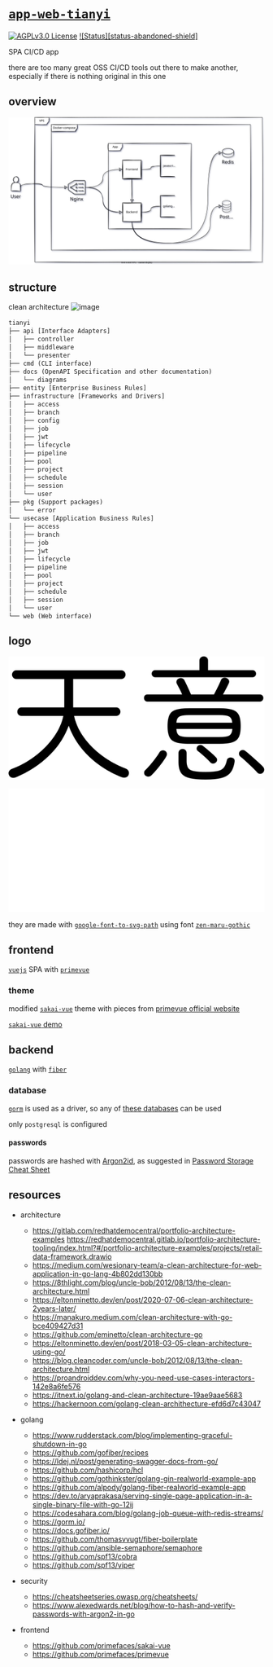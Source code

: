 # [`app-web-tianyi`][repo-url]

<!-- shields -->

[![AGPLv3.0 License][license-shield]][license-url]
[![Status][status-abandoned-shield]][repo-url]

<!-- description -->

SPA CI/CD app

there are too many great OSS CI/CD tools out there to make another,
especially if there is nothing original in this one

<!-- relative links -->

<!-- project links -->

[repo-url]: https://github.com/shishifubing-com/app-web-tianyi
[license-url]: https://github.com/shishifubing/app-web-tianyi/blob/main/LICENSE

<!-- external links -->

<!-- shield links -->

[license-shield]: https://img.shields.io/github/license/shishifubing/app-web-tianyi.svg?style=for-the-badge
[status-shield-abandoned]: https://img.shields.io/badge/status-abandoned-red?style=for-the-badge

## overview

![overview](./docs/diagrams/app-web-tianyi.drawio.svg)

## structure

clean architecture
![image](https://blog.cleancoder.com/uncle-bob/images/2012-08-13-the-clean-architecture/CleanArchitecture.jpg)

```
tianyi
├── api [Interface Adapters]
│   ├── controller
│   ├── middleware
│   └── presenter
├── cmd (CLI interface)
├── docs (OpenAPI Specification and other documentation)
│   └── diagrams
├── entity [Enterprise Business Rules]
├── infrastructure [Frameworks and Drivers]
│   ├── access
│   ├── branch
│   ├── config
│   ├── job
│   ├── jwt
│   ├── lifecycle
│   ├── pipeline
│   ├── pool
│   ├── project
│   ├── schedule
│   ├── session
│   └── user
├── pkg (Support packages)
│   └── error
└── usecase [Application Business Rules]
│   ├── access
│   ├── branch
│   ├── job
│   ├── jwt
│   ├── lifecycle
│   ├── pipeline
│   ├── pool
│   ├── project
│   ├── schedule
│   ├── session
│   └── user
└── web (Web interface)
```

## logo

![black logo](./web/public/images/logo-dark.svg)

![white logo](./web/public/images/logo-white.svg)

they are made with [`google-font-to-svg-path`](https://danmarshall.github.io/google-font-to-svg-path/)
using font
[`zen-maru-gothic`](https://fonts.adobe.com/fonts/zen-maru-gothic#licensing-section)

## frontend

[`vuejs`](https://vuejs.org/) SPA with
[`primevue`](https://www.primefaces.org/primevue/)

### theme

modified [`sakai-vue`](https://github.com/primefaces/sakai-vue) theme
with pieces from
[primevue official website](https://github.com/primefaces/primevue)

[`sakai-vue` demo](https://www.primefaces.org/sakai-vue/)

## backend

[`golang`](https://go.dev/) with
[`fiber`](https://docs.gofiber.io/)

### database

[`gorm`](https://gorm.io/) is used as a driver, so any of
[these databases](https://gorm.io/docs/connecting_to_the_database.html)
can be used

only `postgresql` is configured

#### passwords

passwords are hashed with [Argon2id](https://cheatsheetseries.owasp.org/cheatsheets/Password_Storage_Cheat_Sheet.html#argon2id),
as suggested in
[Password Storage Cheat Sheet](https://cheatsheetseries.owasp.org/cheatsheets/Password_Storage_Cheat_Sheet.html)

## resources

- architecture

  - https://gitlab.com/redhatdemocentral/portfolio-architecture-examples
    https://redhatdemocentral.gitlab.io/portfolio-architecture-tooling/index.html?#/portfolio-architecture-examples/projects/retail-data-framework.drawio
  - https://medium.com/wesionary-team/a-clean-architecture-for-web-application-in-go-lang-4b802dd130bb
  - https://8thlight.com/blog/uncle-bob/2012/08/13/the-clean-architecture.html
  - https://eltonminetto.dev/en/post/2020-07-06-clean-architecture-2years-later/
  - https://manakuro.medium.com/clean-architecture-with-go-bce409427d31
  - https://github.com/eminetto/clean-architecture-go
  - https://eltonminetto.dev/en/post/2018-03-05-clean-architecture-using-go/
  - https://blog.cleancoder.com/uncle-bob/2012/08/13/the-clean-architecture.html
  - https://proandroiddev.com/why-you-need-use-cases-interactors-142e8a6fe576
  - https://itnext.io/golang-and-clean-architecture-19ae9aae5683
  - https://hackernoon.com/golang-clean-archithecture-efd6d7c43047

- golang

  - https://www.rudderstack.com/blog/implementing-graceful-shutdown-in-go
  - https://github.com/gofiber/recipes
  - https://ldej.nl/post/generating-swagger-docs-from-go/
  - https://github.com/hashicorp/hcl
  - https://github.com/gothinkster/golang-gin-realworld-example-app
  - https://github.com/alpody/golang-fiber-realworld-example-app
  - https://dev.to/aryaprakasa/serving-single-page-application-in-a-single-binary-file-with-go-12ij
  - https://codesahara.com/blog/golang-job-queue-with-redis-streams/
  - https://gorm.io/
  - https://docs.gofiber.io/
  - https://github.com/thomasvvugt/fiber-boilerplate
  - https://github.com/ansible-semaphore/semaphore
  - https://github.com/spf13/cobra
  - https://github.com/spf13/viper

- security

  - https://cheatsheetseries.owasp.org/cheatsheets/
  - https://www.alexedwards.net/blog/how-to-hash-and-verify-passwords-with-argon2-in-go

- frontend

  - https://github.com/primefaces/sakai-vue
  - https://github.com/primefaces/primevue
